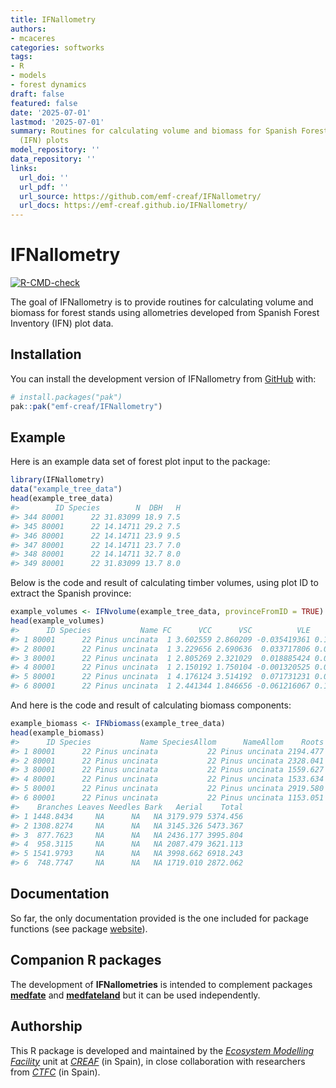 ```yaml
---
title: IFNallometry
authors:
- mcaceres
categories: softworks
tags:
- R
- models
- forest dynamics
draft: false
featured: false
date: '2025-07-01'
lastmod: '2025-07-01'
summary: Routines for calculating volume and biomass for Spanish Forest Inventory
  (IFN) plots
model_repository: ''
data_repository: ''
links:
  url_doi: ''
  url_pdf: ''
  url_source: https://github.com/emf-creaf/IFNallometry/
  url_docs: https://emf-creaf.github.io/IFNallometry/
---
```

<!-- README.md is generated from README.Rmd. Please edit that file -->

# IFNallometry

<!-- badges: start -->
[![R-CMD-check](https://github.com/emf-creaf/IFNallometry/actions/workflows/R-CMD-check.yaml/badge.svg)](https://github.com/emf-creaf/IFNallometry/actions/workflows/R-CMD-check.yaml)
<!-- badges: end -->

The goal of IFNallometry is to provide routines for calculating volume
and biomass for forest stands using allometries developed from Spanish
Forest Inventory (IFN) plot data.

## Installation

You can install the development version of IFNallometry from
[GitHub](https://github.com/) with:

``` r
# install.packages("pak")
pak::pak("emf-creaf/IFNallometry")
```

## Example

Here is an example data set of forest plot input to the package:

``` r
library(IFNallometry)
data("example_tree_data")
head(example_tree_data)
#>        ID Species        N  DBH   H
#> 344 80001      22 31.83099 18.9 7.5
#> 345 80001      22 14.14711 29.2 7.5
#> 346 80001      22 14.14711 23.9 9.5
#> 347 80001      22 14.14711 23.7 7.0
#> 348 80001      22 14.14711 32.7 8.0
#> 349 80001      22 31.83099 13.7 8.0
```

Below is the code and result of calculating timber volumes, using plot
ID to extract the Spanish province:

``` r
example_volumes <- IFNvolume(example_tree_data, provinceFromID = TRUE)
head(example_volumes)
#>      ID Species           Name FC      VCC      VSC          VLE       IAVC
#> 1 80001      22 Pinus uncinata  1 3.602559 2.860209 -0.035419361 0.12176755
#> 2 80001      22 Pinus uncinata  1 3.229656 2.690636  0.033717806 0.07381033
#> 3 80001      22 Pinus uncinata  1 2.805269 2.321029  0.018885424 0.06887026
#> 4 80001      22 Pinus uncinata  1 2.150192 1.750104 -0.001320525 0.06097990
#> 5 80001      22 Pinus uncinata  1 4.176124 3.514192  0.071731231 0.08434162
#> 6 80001      22 Pinus uncinata  1 2.441344 1.846656 -0.061216067 0.10679360
```

And here is the code and result of calculating biomass components:

``` r
example_biomass <- IFNbiomass(example_tree_data)
head(example_biomass)
#>      ID Species           Name SpeciesAllom      NameAllom    Roots      Stem
#> 1 80001      22 Pinus uncinata           22 Pinus uncinata 2194.477 1731.1354
#> 2 80001      22 Pinus uncinata           22 Pinus uncinata 2328.041 1836.4987
#> 3 80001      22 Pinus uncinata           22 Pinus uncinata 1559.627 1558.4148
#> 4 80001      22 Pinus uncinata           22 Pinus uncinata 1533.634 1129.1675
#> 5 80001      22 Pinus uncinata           22 Pinus uncinata 2919.580 2456.6831
#> 6 80001      22 Pinus uncinata           22 Pinus uncinata 1153.051  970.2358
#>    Branches Leaves Needles Bark   Aerial    Total
#> 1 1448.8434     NA      NA   NA 3179.979 5374.456
#> 2 1308.8274     NA      NA   NA 3145.326 5473.367
#> 3  877.7623     NA      NA   NA 2436.177 3995.804
#> 4  958.3115     NA      NA   NA 2087.479 3621.113
#> 5 1541.9793     NA      NA   NA 3998.662 6918.243
#> 6  748.7747     NA      NA   NA 1719.010 2872.062
```

## Documentation

So far, the only documentation provided is the one included for package
functions (see package
[website](https://emf-creaf.github.io/IFNallometry/index.html)).

## Companion R packages

The development of **IFNallometries** is intended to complement packages
[**medfate**](https://emf-creaf.github.io/medfate) and
[**medfateland**](https://emf-creaf.github.io/medfateland) but it can be
used independently.

## Authorship

This R package is developed and maintained by the [*Ecosystem Modelling
Facility*](https://emf.creaf.cat) unit at
[*CREAF*](https://www.creaf.cat/) (in Spain), in close collaboration
with researchers from [*CTFC*](https://www.ctfc.cat/) (in Spain).
